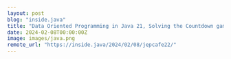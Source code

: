 ```yaml
---
layout: post
blog: "inside.java"
title: "Data Oriented Programming in Java 21, Solving the Countdown game - JEP Cafe #22"
date: 2024-02-08T00:00:00Z
image: images/java.png
remote_url: "https://inside.java/2024/02/08/jepcafe22/"
---
```

